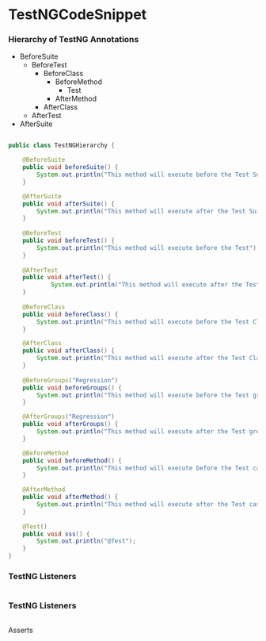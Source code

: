 # TestNGCodeSnippet




### Hierarchy of TestNG Annotations


+ BeforeSuite
    + BeforeTest
        + BeforeClass
            + BeforeMethod
                + Test 
    	    + AfterMethod
    	+ AfterClass
    + AfterTest
+ AfterSuite


``` java

public class TestNGHierarchy {

	@BeforeSuite
	public void beforeSuite() {
		System.out.println("This method will execute before the Test Suite");
	}

	@AfterSuite
	public void afterSuite() {
		System.out.println("This method will execute after the Test Suite");
	}
	
	@BeforeTest
 	public void beforeTest() {
		System.out.println("This method will execute before the Test");
	}
 
	@AfterTest
	public void afterTest() {
			System.out.println("This method will execute after the Test");
	}
 
	@BeforeClass
	public void beforeClass() {
		System.out.println("This method will execute before the Test Class");
	}

	@AfterClass
	public void afterClass() {
		System.out.println("This method will execute after the Test Class");
	}
	
	@BeforeGroups("Regression")
	public void beforeGroups() {
		System.out.println("This method will execute before the Test group");
	}

	@AfterGroups("Regression")
	public void afterGroups() {
		System.out.println("This method will execute after the Test group");
	}

	@BeforeMethod
	public void beforeMethod() {
		System.out.println("This method will execute before the Test case method");
	}

	@AfterMethod
	public void afterMethod() {
		System.out.println("This method will execute after the Test case method");
	}
	
	@Test()
	public void sss() {
		System.out.println("@Test");
	}
}

```

### TestNG Listeners
``` java

```

### TestNG Listeners
``` java

```

Asserts
``` java

```

